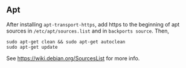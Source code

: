 ## Apt
After installing `apt-transport-https`, add https to the beginning of apt sources in `/etc/apt/sources.list` and in `backports source`. Then,

```shell
sudo apt-get clean && sudo apt-get autoclean
sudo apt-get update
```
See https://wiki.debian.org/SourcesList for more info.
